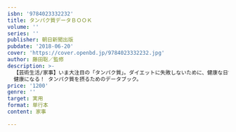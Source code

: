 ```yaml
---
isbn: '9784023332232'
title: タンパク質データＢＯＯＫ
volume: ''
series: ''
publisher: 朝日新聞出版
pubdate: '2018-06-20'
cover: 'https://cover.openbd.jp/9784023332232.jpg'
author: 藤田聡／監修
description: >-
  【芸術生活/家事】いま大注目の「タンパク質」。ダイエットに失敗しないために、健康な日常生活を送るために、タンパク質を意識して摂ることが肝心。本書はタンパク質を植物性と動物性に分けデータ表示、一日の理想的な献立例も紹介。筋肉をつけてやせる！
  健康になる！ タンパク質を摂るためのデータブック。
price: '1200'
genre: ''
target: 実用
format: 単行本
content: 家事

---
```

